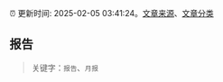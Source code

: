 :alarm_clock: 更新时间: 2025-02-05 03:41:24。[文章来源](/README.md)、[文章分类](/TAGS.md)

## 报告


> 关键字：`报告`、`月报`



